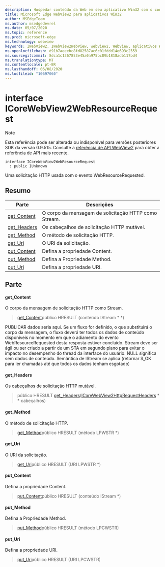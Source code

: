 ```yaml
---
description: Hospedar conteúdo da Web em seu aplicativo Win32 com o controle WebView2 do Microsoft Edge
title: Microsoft Edge WebView2 para aplicativos Win32
author: MSEdgeTeam
ms.author: msedgedevrel
ms.date: 05/07/2020
ms.topic: reference
ms.prod: microsoft-edge
ms.technology: webview
keywords: IWebView2, IWebView2WebView, webview2, WebView, aplicativos Win32, Win32, Edge, ICoreWebView2, ICoreWebView2Controller, controle do navegador, HTML Edge
ms.openlocfilehash: d91b7aeeebc8fd82587ac6c01fddd14e693c2559
ms.sourcegitcommit: 8dca1c1367853e45a0a975bc89b1818adb117bd4
ms.translationtype: MT
ms.contentlocale: pt-BR
ms.lasthandoff: 06/08/2020
ms.locfileid: "10697060"
---
```

# interface ICoreWebView2WebResourceRequest 

> [!NOTE]
> Esta referência pode ser alterada ou indisponível para versões posteriores SDK da versão 0.9.515. Consulte a [referência de API WebView2](../../../webview2-api-reference.md) para obter a referência de API mais recente.

```
interface ICoreWebView2WebResourceRequest
  : public IUnknown
```

Uma solicitação HTTP usada com o evento WebResourceRequested.

## Resumo

 Parte                        | Descrições
--------------------------------|---------------------------------------------
[get_Content](#get_content) | O corpo da mensagem de solicitação HTTP como Stream.
[get_Headers](#get_headers) | Os cabeçalhos de solicitação HTTP mutável.
[get_Method](#get_method) | O método de solicitação HTTP.
[get_Uri](#get_uri) | O URI da solicitação.
[put_Content](#put_content) | Defina a propriedade Content.
[put_Method](#put_method) | Defina a Propriedade Method.
[put_Uri](#put_uri) | Defina a propriedade URI.

## Parte

#### get_Content 

O corpo da mensagem de solicitação HTTP como Stream.

> [get_Content](#get_content)público HRESULT (conteúdo IStream * *)

PUBLICAR dados seria aqui. Se um fluxo for definido, o que substituirá o corpo da mensagem, o fluxo deverá ter todos os dados de conteúdo disponíveis no momento em que o adiamento do evento WebResourceRequested desta resposta estiver concluído. Stream deve ser ágil ou ser criado a partir de um STA em segundo plano para evitar o impacto no desempenho do thread da interface do usuário. NULL significa sem dados de conteúdo. Semântica de IStream se aplica (retornar S_OK para ler chamadas até que todos os dados tenham esgotado)

#### get_Headers 

Os cabeçalhos de solicitação HTTP mutável.

> público HRESULT [get_Headers](#get_headers)([ICoreWebView2HttpRequestHeaders](icorewebview2httprequestheaders.md) * * cabeçalhos)

#### get_Method 

O método de solicitação HTTP.

> [get_Method](#get_method)público HRESULT (método LPWSTR *)

#### get_Uri 

O URI da solicitação.

> [get_Uri](#get_uri)público HRESULT (URI LPWSTR *)

#### put_Content 

Defina a propriedade Content.

> [put_Content](#put_content)público HRESULT (conteúdo IStream *)

#### put_Method 

Defina a Propriedade Method.

> [put_Method](#put_method)público HRESULT (método LPCWSTR)

#### put_Uri 

Defina a propriedade URI.

> [put_Uri](#put_uri)público HRESULT (URI LPCWSTR)

